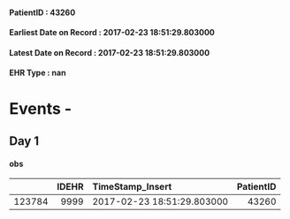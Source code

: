 
#### PatientID : 43260
#### Earliest Date on Record : 2017-02-23 18:51:29.803000
#### Latest Date on Record : 2017-02-23 18:51:29.803000
#### EHR Type : nan

# Events - 

## Day 1

#### obs
|        |   IDEHR | TimeStamp_Insert           |   PatientID |
|-------:|--------:|:---------------------------|------------:|
| 123784 |    9999 | 2017-02-23 18:51:29.803000 |       43260 |


